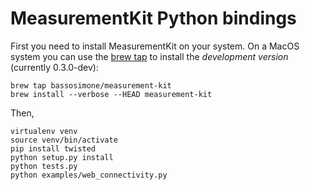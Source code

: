 # MeasurementKit Python bindings

First you need to install MeasurementKit on your system. On a MacOS
system you can use the [brew
tap](https://github.com/bassosimone/homebrew-measurement-kit) to
install the *development version* (currently 0.3.0-dev):

```
brew tap bassosimone/measurement-kit
brew install --verbose --HEAD measurement-kit
```

Then,

```
virtualenv venv
source venv/bin/activate
pip install twisted
python setup.py install
python tests.py
python examples/web_connectivity.py
```

